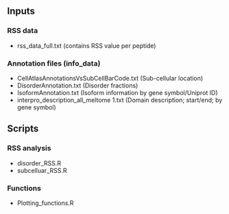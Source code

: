 ## Inputs
### RSS data 
- rss_data_full.txt (contains RSS value per peptide)

### Annotation files (info_data)
- CellAtlasAnnotationsVsSubCellBarCode.txt (Sub-cellular location)
- DisorderAnnotation.txt (Disorder fractions)
- IsoformAnnotation.txt (Isoform information by gene symbol/Uniprot ID)
- interpro_description_all_meltome 1.txt (Domain description; start/end; by gene symbol)

## Scripts
### RSS analysis
- disorder_RSS.R
- subcelluar_RSS.R

### Functions
- Plotting_functions.R




